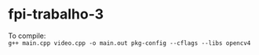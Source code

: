 # fpi-trabalho-3

To compile:  
`g++ main.cpp video.cpp -o main.out pkg-config --cflags --libs opencv4`